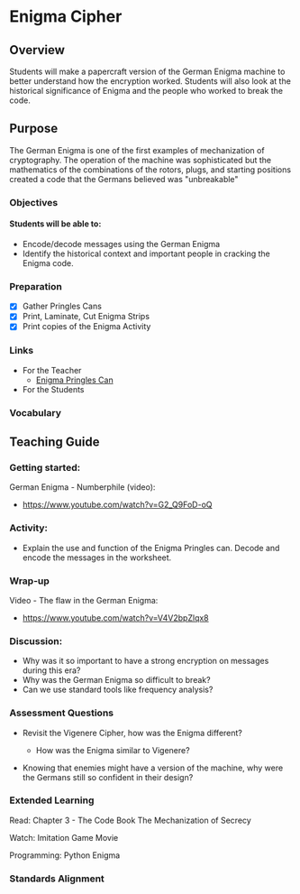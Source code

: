 # Enigma Cipher

## Overview
Students will make a papercraft version of the German Enigma machine to better understand how the encryption worked.  Students will also look at the historical significance of Enigma and the people who worked to break the code.

## Purpose
The German Enigma is one of the first examples of mechanization of cryptography. The operation of the machine was sophisticated but the mathematics of the combinations of the rotors, plugs, and starting positions created a code that the Germans believed was "unbreakable"

### Objectives
#### Students will be able to:
- Encode/decode messages using the German Enigma
- Identify the historical context and important people in cracking the Enigma code.

### Preparation
- [x] Gather Pringles Cans
- [x] Print, Laminate, Cut Enigma Strips
- [x] Print copies of the Enigma Activity

### Links
- For the Teacher
	- [Enigma Pringles Can](http://makezine.com/2012/06/06/how-to-papercraft-enigma-machine/)
- For the Students

### Vocabulary

## Teaching Guide
### Getting started:
German Enigma - Numberphile (video):
- https://www.youtube.com/watch?v=G2_Q9FoD-oQ

### Activity:
- Explain the use and function of the Enigma Pringles can.  Decode and encode the messages in the worksheet.

### Wrap-up
Video - The flaw in the German Enigma:
- https://www.youtube.com/watch?v=V4V2bpZlqx8

### Discussion:
- Why was it so important to have a strong encryption on messages during this era?
- Why was the German Enigma so difficult to break?
- Can we use standard tools like frequency analysis?

### Assessment Questions
- Revisit the Vigenere Cipher, how was the Enigma different?
	- How was the Enigma similar to Vigenere?

- Knowing that enemies might have a version of the machine, why were the Germans still so confident in their design?


### Extended Learning
Read: Chapter 3 - The Code Book
The Mechanization of Secrecy

Watch: Imitation Game Movie

Programming: Python Enigma

### Standards Alignment
